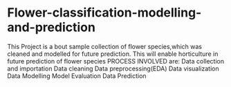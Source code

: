 # Flower-classification-modelling-and-prediction
This Project is a bout sample collection of flower species,which was cleaned and modelled for future prediction.
This will enable horticulture in future prediction of flower species
PROCESS INVOLVED are:
Data collection and importation
Data cleaning
Data preprocessing(EDA)
Data visualization
Data Modelling
Model Evaluation
Data Prediction
